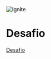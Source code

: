 <img alt="Ignite" src="https://i.imgur.com/eCVyxxy.png">

# Desafio

[Desafio](https://efficient-sloth-d85.notion.site/Desafio-01-Otimizando-a-aplica-o-2942004b422d455891756300d88d0b9a)
